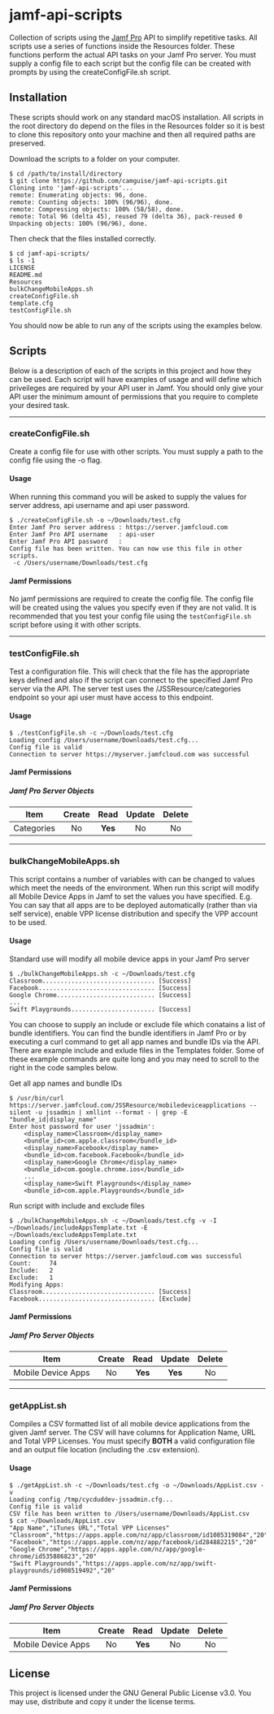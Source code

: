 # jamf-api-scripts

Collection of scripts using the [Jamf Pro](https://www.jamf.com/products/jamf-pro/) API to simplify repetitive tasks. All scripts use a series of functions inside the Resources folder. These functions perform the actual API tasks on your Jamf Pro server. You must supply a config file to each script but the config file can be created with prompts by using the createConfigFile.sh script.

## Installation
These scripts should work on any standard macOS installation. All scripts in the root directory do depend on the files in the Resources folder so it is best to clone this repository onto your machine and then all required paths are preserved.

Download the scripts to a folder on your computer.
```console
$ cd /path/to/install/directory
$ git clone https://github.com/camguise/jamf-api-scripts.git
Cloning into 'jamf-api-scripts'...
remote: Enumerating objects: 96, done.
remote: Counting objects: 100% (96/96), done.
remote: Compressing objects: 100% (58/58), done.
remote: Total 96 (delta 45), reused 79 (delta 36), pack-reused 0
Unpacking objects: 100% (96/96), done.
```
Then check that the files installed correctly.
```console
$ cd jamf-api-scripts/
$ ls -1
LICENSE
README.md
Resources
bulkChangeMobileApps.sh
createConfigFile.sh
template.cfg
testConfigFile.sh
```
You should now be able to run any of the scripts using the examples below.

## Scripts
Below is a description of each of the scripts in this project and how they can be used. Each script will have examples of usage and will define which priveileges are required by your API user in Jamf. You should only give your API user the minimum amount of permissions that you require to complete your desired task.

---

### createConfigFile.sh
Create a config file for use with other scripts. You must supply a path to the config file using the -o flag.
#### Usage
When running this command you will be asked to supply the values for server address, api username and api user password.
```console
$ ./createConfigFile.sh -o ~/Downloads/test.cfg
Enter Jamf Pro server address : https://server.jamfcloud.com
Enter Jamf Pro API username   : api-user
Enter Jamf Pro API password   : 
Config file has been written. You can now use this file in other scripts.
 -c /Users/username/Downloads/test.cfg
```
#### Jamf Permissions
No jamf permissions are required to create the config file. The config file will be created using the values you specify even if they are not valid. It is recommended that you test your config file using the `testConfigFile.sh` script before using it with other scripts.

---

### testConfigFile.sh
Test a configuration file. This will check that the file has the appropriate keys defined and also if the script can connect to the specified Jamf Pro server via the API. The server test uses the /JSSResource/categories endpoint so your api user must have access to this endpoint.

#### Usage
```console
$ ./testConfigFile.sh -c ~/Downloads/test.cfg
Loading config /Users/username/Downloads/test.cfg...
Config file is valid
Connection to server https://myserver.jamfcloud.com was successful
```
#### Jamf Permissions
##### Jamf Pro Server Objects
| Item       | Create | Read     | Update | Delete |
| ---------- |:------:|:--------:|:------:|:------:|
| Categories | No     | **Yes**  | No     | No     |

---

### bulkChangeMobileApps.sh
This script contains a number of variables with can be changed to values which meet the needs of the environment. When run this script will modify all Mobile Device Apps in Jamf to set the values you have specified. E.g. You can say that all apps are to be deployed automatically (rather than via self service), enable VPP license distribution and specify the VPP account to be used.

#### Usage
Standard use will modify all mobile device apps in your Jamf Pro server
```console
$ ./bulkChangeMobileApps.sh -c ~/Downloads/test.cfg
Classroom............................... [Success]
Facebook................................ [Success]
Google Chrome........................... [Success]
...
Swift Playgrounds....................... [Success]
```
You can choose to supply an include or exclude file which conatains a list of bundle identifiers. You can find the bundle identifiers in Jamf Pro or by executing a curl command to get all app names and bundle IDs via the API. There are example include and exlude files in the Templates folder. Some of these example commands are quite long and you may need to scroll to the right in the code samples below.

Get all app names and bundle IDs
```console
$ /usr/bin/curl https://server.jamfcloud.com/JSSResource/mobiledeviceapplications --silent -u jssadmin | xmllint --format - | grep -E "bundle_id|display_name"
Enter host password for user 'jssadmin': 
    <display_name>Classroom</display_name>
    <bundle_id>com.apple.classroom</bundle_id>
    <display_name>Facebook</display_name>
    <bundle_id>com.facebook.Facebook</bundle_id>
    <display_name>Google Chrome</display_name>
    <bundle_id>com.google.chrome.ios</bundle_id>
    ...
    <display_name>Swift Playgrounds</display_name>
    <bundle_id>com.apple.Playgrounds</bundle_id>
```
Run script with include and exclude files
```console
$ ./bulkChangeMobileApps.sh -c ~/Downloads/test.cfg -v -I ~/Downloads/includeAppsTemplate.txt -E ~/Downloads/excludeAppsTemplate.txt
Loading config /Users/username/Downloads/test.cfg...
Config file is valid
Connection to server https://server.jamfcloud.com was successful
Count:     74
Include:   2
Exclude:   1
Modifying Apps:
Classroom............................... [Success]
Facebook................................ [Exclude]
```

#### Jamf Permissions
##### Jamf Pro Server Objects
| Item               | Create | Read     | Update  | Delete |
| ------------------ |:------:|:--------:|:-------:|:------:|
| Mobile Device Apps | No     | **Yes**  | **Yes** | No     |

---

### getAppList.sh
Compiles a CSV formatted list of all mobile device applications from the given Jamf server. The CSV will have columns for Application Name, URL and Total VPP Licenses. You must specify **BOTH** a valid configuration file and an output file location (including the .csv extension).

#### Usage
```console
$ ./getAppList.sh -c ~/Downloads/test.cfg -o ~/Downloads/AppList.csv -v
Loading config /tmp/cycduddev-jssadmin.cfg...
Config file is valid
CSV file has been written to /Users/username/Downloads/AppList.csv
$ cat ~/Downloads/AppList.csv
"App Name","iTunes URL","Total VPP Licenses"
"Classroom","https://apps.apple.com/nz/app/classroom/id1085319084","20"
"Facebook","https://apps.apple.com/nz/app/facebook/id284882215","20"
"Google Chrome","https://apps.apple.com/nz/app/google-chrome/id535886823","20"
"Swift Playgrounds","https://apps.apple.com/nz/app/swift-playgrounds/id908519492","20"
```
#### Jamf Permissions
##### Jamf Pro Server Objects
| Item               | Create | Read     | Update | Delete |
| ------------------ |:------:|:--------:|:------:|:------:|
| Mobile Device Apps | No     | **Yes**  | No     | No     |

## License
This project is licensed under the GNU General Public License v3.0. You may use, distribute and copy it under the license terms.
